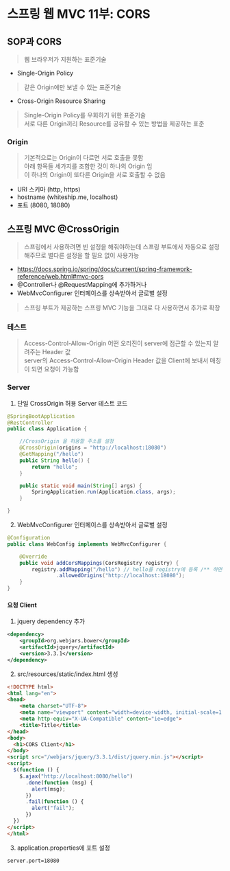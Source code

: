 # 스프링 웹 MVC 11부: CORS

## SOP과 CORS
> 웹 브라우저가 지원하는 표준기술  
- Single-Origin Policy  
> 같은 Origin에만 보낼 수 있는 표준기술  
- Cross-Origin Resource Sharing  
> Single-Origin Policy를 우회하기 위한 표준기술  
> 서로 다른 Origin끼리 Resource를 공유할 수 있는 방법을 제공하는 표준  

### Origin
> 기본적으로는 Origin이 다르면 서로 호출을 못함  
> 아래 항목들 세가지를 조합한 것이 하나의 Origin 임  
> 이 하나의 Origin이 또다른 Origin을 서로 호출할 수 없음  
- URI 스키마 (http, https)
- hostname (whiteship.me, localhost)
- 포트 (8080, 18080)

## 스프링 MVC @CrossOrigin
> 스프링에서 사용하려면 빈 설정을 해줘야하는데 스프링 부트에서 자동으로 설정해주므로 별다른 설정을 할 필요 없이 사용가능  
- https://docs.spring.io/spring/docs/current/spring-framework-reference/web.html#mvc-cors
- @Controller나 @RequestMapping에 추가하거나
- WebMvcConfigurer 인터페이스를 상속받아서 글로벌 설정  
> 스프링 부트가 제공하는 스프링 MVC 기능을 그대로 다 사용하면서 추가로 확장  

### 테스트
> Access-Control-Allow-Origin 어떤 오리진이 server에 접근할 수 있는지 알려주는 Header 값  
> server의 Access-Control-Allow-Origin Header 값을 Client에 보내서 매칭이 되면 요청이 가능함  

### Server
1. 단일 CrossOrigin 허용 Server 테스트 코드
```java
@SpringBootApplication
@RestController
public class Application {

    //CrossOrigin 을 허용할 주소를 설정
    @CrossOrigin(origins = "http://localhost:18080")
    @GetMapping("/hello")
    public String hello() {
        return "hello";
    }

    public static void main(String[] args) {
        SpringApplication.run(Application.class, args);
    }

}
```

2. WebMvcConfigurer 인터페이스를 상속받아서 글로벌 설정
```java
@Configuration
public class WebConfig implements WebMvcConfigurer {

    @Override
    public void addCorsMappings(CorsRegistry registry) {
        registry.addMapping("/hello") // hello를 registry에 등록 /** 하면 전부다 허용
                .allowedOrigins("http://localhost:18080");
    }
}
```

#### 요청 Client
1. jquery dependency 추가
```xml
<dependency>
    <groupId>org.webjars.bower</groupId>
    <artifactId>jquery</artifactId>
    <version>3.3.1</version>
</dependency>
```

2. src/resources/static/index.html 생성
```html
<!DOCTYPE html>
<html lang="en">
<head>
    <meta charset="UTF-8">
    <meta name="viewport" content="width=device-width, initial-scale=1.0">
    <meta http-equiv="X-UA-Compatible" content="ie=edge">
    <title>Title</title>
</head>
<body>
  <h1>CORS Client</h1>
</body>
<script src="/webjars/jquery/3.3.1/dist/jquery.min.js"></script>
<script>
  $(function () {
    $.ajax("http://localhost:8080/hello")
      .done(function (msg) {
        alert(msg);
      })
      .fail(function () {
        alert("fail");
      })
  })
</script>
</html>
```

3. application.properties에 포트 설정
```
server.port=18080
```